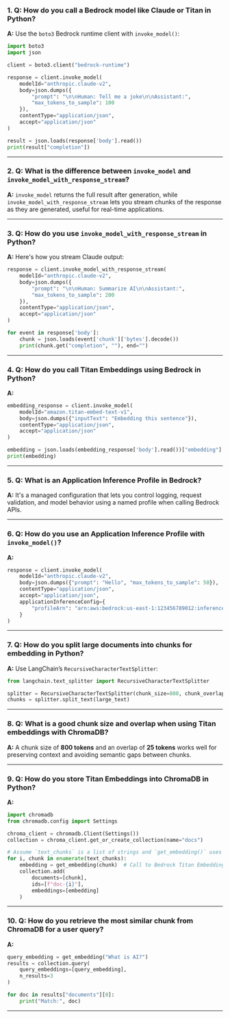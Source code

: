 

### 1. **Q: How do you call a Bedrock model like Claude or Titan in Python?**

**A:** Use the `boto3` Bedrock runtime client with `invoke_model()`:

```python
import boto3
import json

client = boto3.client("bedrock-runtime")

response = client.invoke_model(
    modelId="anthropic.claude-v2",
    body=json.dumps({
        "prompt": "\n\nHuman: Tell me a joke\n\nAssistant:",
        "max_tokens_to_sample": 100
    }),
    contentType="application/json",
    accept="application/json"
)

result = json.loads(response['body'].read())
print(result["completion"])
```

---

### 2. **Q: What is the difference between `invoke_model` and `invoke_model_with_response_stream`?**

**A:** `invoke_model` returns the full result after generation, while `invoke_model_with_response_stream` lets you stream chunks of the response as they are generated, useful for real-time applications.

---

### 3. **Q: How do you use `invoke_model_with_response_stream` in Python?**

**A:** Here's how you stream Claude output:

```python
response = client.invoke_model_with_response_stream(
    modelId="anthropic.claude-v2",
    body=json.dumps({
        "prompt": "\n\nHuman: Summarize AI\n\nAssistant:",
        "max_tokens_to_sample": 200
    }),
    contentType="application/json",
    accept="application/json"
)

for event in response['body']:
    chunk = json.loads(event['chunk']['bytes'].decode())
    print(chunk.get("completion", ""), end="")
```

---

### 4. **Q: How do you call Titan Embeddings using Bedrock in Python?**

**A:**

```python
embedding_response = client.invoke_model(
    modelId="amazon.titan-embed-text-v1",
    body=json.dumps({"inputText": "Embedding this sentence"}),
    contentType="application/json",
    accept="application/json"
)

embedding = json.loads(embedding_response['body'].read())["embedding"]
print(embedding)
```

---

### 5. **Q: What is an Application Inference Profile in Bedrock?**

**A:** It's a managed configuration that lets you control logging, request validation, and model behavior using a named profile when calling Bedrock APIs.

---

### 6. **Q: How do you use an Application Inference Profile with `invoke_model()`?**

**A:**

```python
response = client.invoke_model(
    modelId="anthropic.claude-v2",
    body=json.dumps({"prompt": "Hello", "max_tokens_to_sample": 50}),
    contentType="application/json",
    accept="application/json",
    applicationInferenceConfig={
        "profileArn": "arn:aws:bedrock:us-east-1:123456789012:inference-profile/my-profile"
    }
)
```

---

### 7. **Q: How do you split large documents into chunks for embedding in Python?**

**A:** Use LangChain’s `RecursiveCharacterTextSplitter`:

```python
from langchain.text_splitter import RecursiveCharacterTextSplitter

splitter = RecursiveCharacterTextSplitter(chunk_size=800, chunk_overlap=25)
chunks = splitter.split_text(large_text)
```

---

### 8. **Q: What is a good chunk size and overlap when using Titan embeddings with ChromaDB?**

**A:** A chunk size of **800 tokens** and an overlap of **25 tokens** works well for preserving context and avoiding semantic gaps between chunks.

---

### 9. **Q: How do you store Titan Embeddings into ChromaDB in Python?**

**A:**

```python
import chromadb
from chromadb.config import Settings

chroma_client = chromadb.Client(Settings())
collection = chroma_client.get_or_create_collection(name="docs")

# Assume `text_chunks` is a list of strings and `get_embedding()` uses Titan
for i, chunk in enumerate(text_chunks):
    embedding = get_embedding(chunk)  # Call to Bedrock Titan Embeddings
    collection.add(
        documents=[chunk],
        ids=[f"doc-{i}"],
        embeddings=[embedding]
    )
```

---

### 10. **Q: How do you retrieve the most similar chunk from ChromaDB for a user query?**

**A:**

```python
query_embedding = get_embedding("What is AI?")
results = collection.query(
    query_embeddings=[query_embedding],
    n_results=3
)

for doc in results["documents"][0]:
    print("Match:", doc)
```

---
